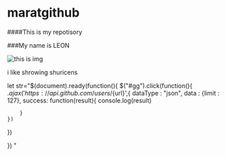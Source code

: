 # maratgithub

####This is my repotisory

###My name is LEON

![this is img](https://user-images.githubusercontent.com/93836632/140618732-8ff08b4a-eee4-4d65-8846-297144fcafce.png)

i like shrowing shuricens

let str="$(document).ready(function(){
	$("#gg").click(function(){
		$.ajax('https://api.github.com/users/${url}',{
			dataType : "json",
			data : {limit : 127},
			success: function(result){
			console.log(result)
			
		}
	})
})
		
})
"
